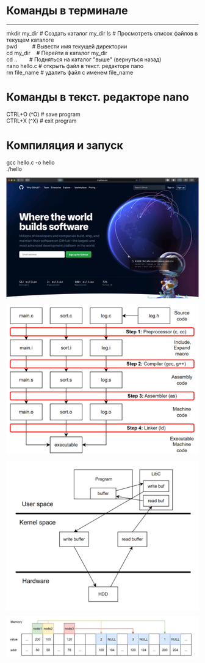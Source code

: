 # Команды в терминале  
-----------
mkdir my_dir # Создать каталог   my_dir
ls           # Просмотреть список файлов в текущем каталоге  
pwd          # Вывести имя текущей директории  
cd my_dir    # Перейти в каталог my_dir  
cd ..        # Подняться на каталог "выше" (вернуться назад)  
nano hello.c # открыть файл в текст. редакторе nano  
rm file_name # удалить файл с именем file_name  
# Команды в текст. редакторе nano   
CTRL+O (^O) # save program  
CTRL+X (^X) # exit program  
# Компиляция и запуск  
gcc hello.c -o hello  
./hello  


![alt text](Git/img/git_globe.webp)    

![alt text](libraries/img/compilation.png)      

![alt text](files/img/buf_io.png)     

![alt text](algorithms/img/singly_in_memory.png)               




